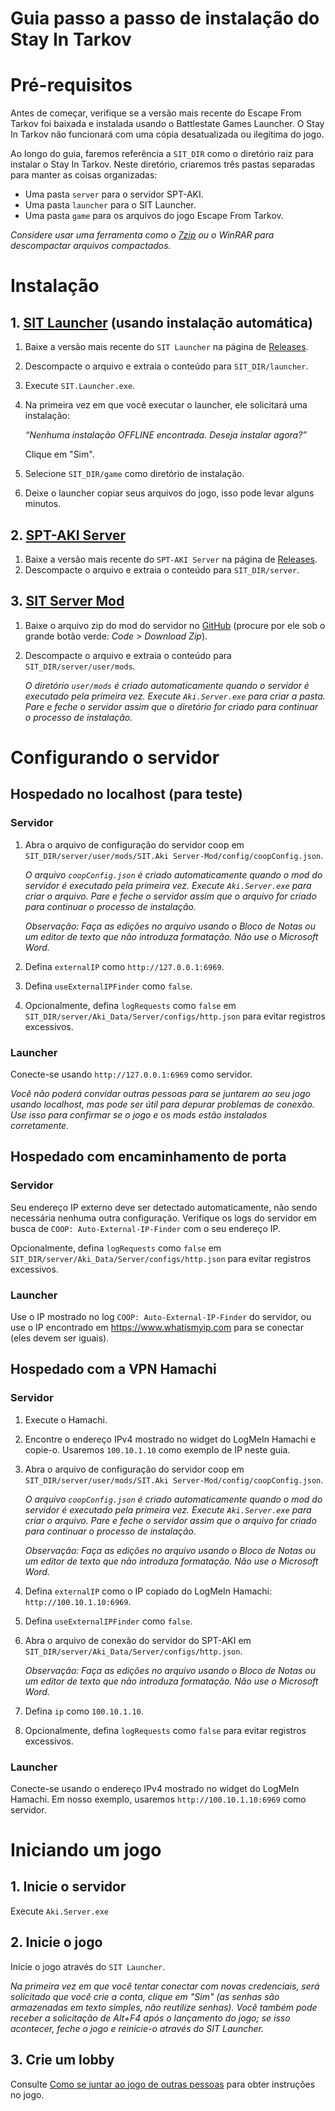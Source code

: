 # Guia passo a passo de instalação do Stay In Tarkov

# Pré-requisitos

Antes de começar, verifique se a versão mais recente do Escape From Tarkov foi baixada e instalada usando o Battlestate Games Launcher. O Stay In Tarkov não funcionará com uma cópia desatualizada ou ilegítima do jogo.

Ao longo do guia, faremos referência a `SIT_DIR` como o diretório raiz para instalar o Stay In Tarkov. Neste diretório, criaremos três pastas separadas para manter as coisas organizadas:

- Uma pasta `server` para o servidor SPT-AKI.
- Uma pasta `launcher` para o SIT Launcher.
- Uma pasta `game` para os arquivos do jogo Escape From Tarkov.

*Considere usar uma ferramenta como o [7zip](https://7-zip.org/) ou o WinRAR para descompactar arquivos compactados.*

# Instalação

## 1. [SIT Launcher](https://github.com/stayintarkov/SIT.Launcher.Classic/releases) (usando instalação automática)

1. Baixe a versão mais recente do `SIT Launcher` na página de [Releases](https://github.com/stayintarkov/SIT.Launcher.Classic/releases).
2. Descompacte o arquivo e extraia o conteúdo para `SIT_DIR/launcher`.
3. Execute `SIT.Launcher.exe`.
4. Na primeira vez em que você executar o launcher, ele solicitará uma instalação: 

    *“Nenhuma instalação OFFLINE encontrada. Deseja instalar agora?”*

    Clique em "Sim".

5. Selecione `SIT_DIR/game` como diretório de instalação.
6. Deixe o launcher copiar seus arquivos do jogo, isso pode levar alguns minutos.

## 2. [SPT-AKI Server](https://dev.sp-tarkov.com/SPT-AKI/Stable-releases/releases)

1. Baixe a versão mais recente do `SPT-AKI Server` na página de [Releases](https://dev.sp-tarkov.com/SPT-AKI/Stable-releases/releases).
2. Descompacte o arquivo e extraia o conteúdo para `SIT_DIR/server`.

## 3. [SIT Server Mod](https://github.com/stayintarkov/SIT.Aki-Server-Mod)
1. Baixe o arquivo zip do mod do servidor no [GitHub](https://github.com/stayintarkov/SIT.Aki-Server-Mod) (procure por ele sob o grande botão verde: *Code > Download Zip*).
2. Descompacte o arquivo e extraia o conteúdo para `SIT_DIR/server/user/mods`.

    *O diretório `user/mods` é criado automaticamente quando o servidor é executado pela primeira vez. Execute `Aki.Server.exe` para criar a pasta. Pare e feche o servidor assim que o diretório for criado para continuar o processo de instalação.*

# Configurando o servidor

## Hospedado no localhost (para teste)

### Servidor
1. Abra o arquivo de configuração do servidor coop em `SIT_DIR/server/user/mods/SIT.Aki Server-Mod/config/coopConfig.json`.

    *O arquivo `coopConfig.json` é criado automaticamente quando o mod do servidor é executado pela primeira vez. Execute `Aki.Server.exe` para criar o arquivo. Pare e feche o servidor assim que o arquivo for criado para continuar o processo de instalação.*

    *Observação: Faça as edições no arquivo usando o Bloco de Notas ou um editor de texto que não introduza formatação. Não use o Microsoft Word.*
2. Defina `externalIP` como `http://127.0.0.1:6969`.
3. Defina `useExternalIPFinder` como `false`.
4. Opcionalmente, defina `logRequests` como `false` em `SIT_DIR/server/Aki_Data/Server/configs/http.json` para evitar registros excessivos.

### Launcher
Conecte-se usando `http://127.0.0.1:6969` como servidor.

*Você não poderá convidar outras pessoas para se juntarem ao seu jogo usando localhost, mas pode ser útil para depurar problemas de conexão. Use isso para confirmar se o jogo e os mods estão instalados corretamente.*

## Hospedado com encaminhamento de porta

### Servidor
Seu endereço IP externo deve ser detectado automaticamente, não sendo necessária nenhuma outra configuração.
Verifique os logs do servidor em busca de `COOP: Auto-External-IP-Finder` com o seu endereço IP.

Opcionalmente, defina `logRequests` como `false` em `SIT_DIR/server/Aki_Data/Server/configs/http.json` para evitar registros excessivos.

### Launcher
Use o IP mostrado no log `COOP: Auto-External-IP-Finder` do servidor, ou use o IP encontrado em https://www.whatismyip.com para se conectar (eles devem ser iguais).

## Hospedado com a VPN Hamachi

### Servidor
1. Execute o Hamachi.
2. Encontre o endereço IPv4 mostrado no widget do LogMeIn Hamachi e copie-o. Usaremos `100.10.1.10` como exemplo de IP neste guia.
3. Abra o arquivo de configuração do servidor coop em `SIT_DIR/server/user/mods/SIT.Aki Server-Mod/config/coopConfig.json`.

    *O arquivo `coopConfig.json` é criado automaticamente quando o mod do servidor é executado pela primeira vez. Execute `Aki.Server.exe` para criar o arquivo. Pare e feche o servidor assim que o arquivo for criado para continuar o processo de instalação.*

    *Observação: Faça as edições no arquivo usando o Bloco de Notas ou um editor de texto que não introduza formatação. Não use o Microsoft Word.*
4. Defina `externalIP` como o IP copiado do LogMeIn Hamachi: `http://100.10.1.10:6969`.
5. Defina `useExternalIPFinder` como `false`.
6. Abra o arquivo de conexão do servidor do SPT-AKI em `SIT_DIR/server/Aki_Data/Server/configs/http.json`.
    
    *Observação: Faça as edições no arquivo usando o Bloco de Notas ou um editor de texto que não introduza formatação. Não use o Microsoft Word.*
7. Defina `ip` como `100.10.1.10`.
8. Opcionalmente, defina `logRequests` como `false` para evitar registros excessivos.

### Launcher
Conecte-se usando o endereço IPv4 mostrado no widget do LogMeIn Hamachi. Em nosso exemplo, usaremos `http://100.10.1.10:6969` como servidor.

# Iniciando um jogo

## 1. Inicie o servidor

Execute `Aki.Server.exe`

## 2. Inicie o jogo

Inicie o jogo através do `SIT Launcher`.

*Na primeira vez em que você tentar conectar com novas credenciais, será solicitado que você crie a conta, clique em "Sim" (as senhas são armazenadas em texto simples, não reutilize senhas). Você também pode receber a solicitação de Alt+F4 após o lançamento do jogo; se isso acontecer, feche o jogo e reinicie-o através do SIT Launcher.*

## 3. Crie um lobby

Consulte [Como se juntar ao jogo de outras pessoas](https://github.com/stayintarkov/StayInTarkov.Client/wiki/HOSTING.md#how-to-join-each-others-match) para obter instruções no jogo.
